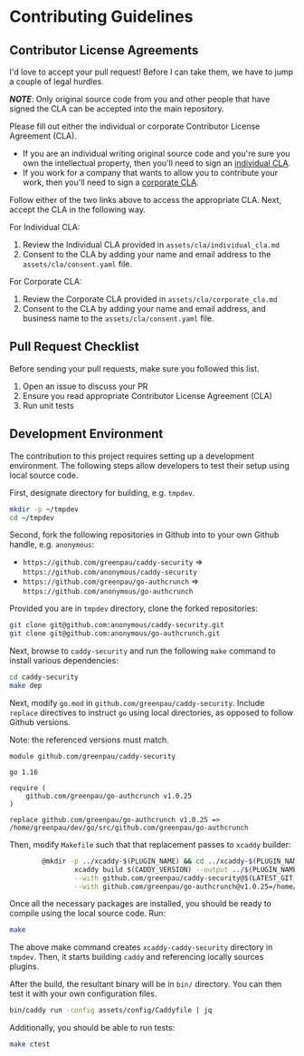 # Contributing Guidelines

## Contributor License Agreements

I'd love to accept your pull request! Before I can take them, we have to jump a
couple of legal hurdles.

***NOTE***: Only original source code from you and other people that have
signed the CLA can be accepted into the main repository.

Please fill out either the individual or corporate Contributor License Agreement (CLA).
* If you are an individual writing original source code and you're sure you own the
  intellectual property, then you'll need to sign an [individual CLA](/assets/cla/individual_cla.md).
* If you work for a company that wants to allow you to contribute your work, then
  you'll need to sign a [corporate CLA](/assets/cla/corporate_cla.md).

Follow either of the two links above to access the appropriate CLA. Next,
accept the CLA in the following way.

For Individual CLA:
1. Review the Individual CLA provided in `assets/cla/individual_cla.md`
2. Consent to the CLA by adding your name and email address to
  the `assets/cla/consent.yaml` file.

For Corporate CLA:
1. Review the Corporate CLA provided in `assets/cla/corporate_cla.md`
2. Consent to the CLA by adding your name and email address, and business
  name to the `assets/cla/consent.yaml` file.

## Pull Request Checklist

Before sending your pull requests, make sure you followed this list.

1. Open an issue to discuss your PR
2. Ensure you read appropriate Contributor License Agreement (CLA)
3. Run unit tests

## Development Environment

The contribution to this project requires setting up a development
environment. The following steps allow developers to test their
setup using local source code.

First, designate directory for building, e.g. `tmpdev`.

```bash
mkdir -p ~/tmpdev
cd ~/tmpdev
```

Second, fork the following repositories in Github into to your own Github
handle, e.g. `anonymous`:

* `https://github.com/greenpau/caddy-security` => `https://github.com/anonymous/caddy-security`
* `https://github.com/greenpau/go-authcrunch` => `https://github.com/anonymous/go-authcrunch`

Provided you are in `tmpdev` directory, clone the forked repositories:

```bash
git clone git@github.com:anonymous/caddy-security.git
git clone git@github.com:anonymous/go-authcrunch.git
```

Next, browse to `caddy-security` and run the following `make` command to install
various dependencies:

```bash
cd caddy-security
make dep
```

Next, modify `go.mod` in `github.com/greenpau/caddy-security`. Include
`replace` directives to instruct `go` using local directories, as opposed
to follow Github versions.

Note: the referenced versions must match.

```
module github.com/greenpau/caddy-security

go 1.16

require (
    github.com/greenpau/go-authcrunch v1.0.25
)

replace github.com/greenpau/go-authcrunch v1.0.25 => /home/greenpau/dev/go/src/github.com/greenpau/go-authcrunch
```

Then, modify `Makefile` such that that replacement passes to `xcaddy` builder:

```bash
        @mkdir -p ../xcaddy-$(PLUGIN_NAME) && cd ../xcaddy-$(PLUGIN_NAME) && \
                xcaddy build $(CADDY_VERSION) --output ../$(PLUGIN_NAME)/bin/caddy \
                --with github.com/greenpau/caddy-security@$(LATEST_GIT_COMMIT)=$(BUILD_DIR) \
                --with github.com/greenpau/go-authcrunch@v1.0.25=/home/greenpau/dev/go/src/github.com/greenpau/go-authcrunch
```

Once all the necessary packages are installed, you should be ready to compile
using the local source code. Run:

```bash
make
```

The above make command creates `xcaddy-caddy-security` directory in `tmpdev`.
Then, it starts building `caddy` and referencing locally sources plugins.

After the build, the resultant binary will be in `bin/` directory.
You can then test it with your own configuration files.

```bash
bin/caddy run -config assets/config/Caddyfile | jq
```

Additionally, you should be able to run tests:

```bash
make ctest
```

